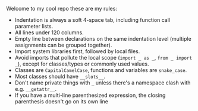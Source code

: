 Welcome to my cool repo these are my rules:
- Indentation is always a soft 4-space tab, including function call parameter lists.
- All lines under 120 columns.
- Empty line between declarations on the same indentation level (multiple
  assignments can be grouped together).
- Import system libraries first, followed by local files.
- Avoid imports that pollute the local scope (`import _ as _`, `from _ import _`), except for classes/types or commonly
  used values.
- Classes are `CapitalCamelCase`, functions and variables are `snake_case`.
- Most classes should have `__slots__`.
- Don't name private things with `_` unless there's a namespace clash with e.g. `__getattr__`.
- If you have a multi-line parenthesized expression, the closing parenthesis doesn't go on its own line
